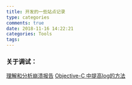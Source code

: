 ```yaml
---
title: 开发的一些站点记录
type: categories
comments: true
date: 2018-11-16 14:22:21
categories: Tools
tags:
---
```


### 关于调试：

[理解和分析崩溃报告](https://developer.apple.com/library/archive/technotes/tn2151/_index.html#//apple_ref/doc/uid/DTS40008184-CH1-SYMBOLICATIONTROUBLESHOOTING)
[Objective-C 中提高log的方法](https://developer.apple.com/library/archive/qa/qa1669/_index.html)